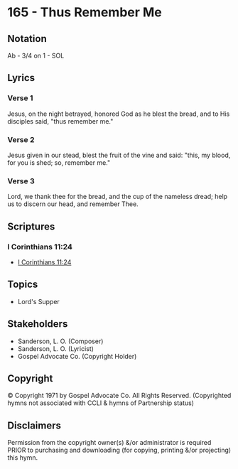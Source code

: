 # 165 - Thus Remember Me

## Notation

Ab - 3/4 on 1 - SOL

## Lyrics

### Verse 1

Jesus, on the night betrayed, honored God as he blest the bread, and to His disciples said, "thus remember me."

### Verse 2

Jesus given in our stead, blest the fruit of the vine and said: "this, my blood, for you is shed; so, remember me."

### Verse 3

Lord, we thank thee for the bread, and the cup of the nameless dread; help us to discern our head, and remember Thee.


## Scriptures

### I Corinthians 11:24

- [I Corinthians 11:24](https://www.biblegateway.com/passage/?search=I%20Corinthians%2011%3A24)


## Topics

- Lord's Supper

## Stakeholders

- Sanderson, L. O. (Composer)
- Sanderson, L. O. (Lyricist)
- Gospel Advocate Co. (Copyright Holder)

## Copyright

© Copyright 1971 by Gospel Advocate Co. All Rights Reserved.
(Copyrighted hymns not associated with CCLI & hymns of Partnership status)

## Disclaimers

Permission from the copyright owner(s) &/or administrator is required PRIOR to purchasing and downloading (for copying, printing &/or projecting) this hymn.

